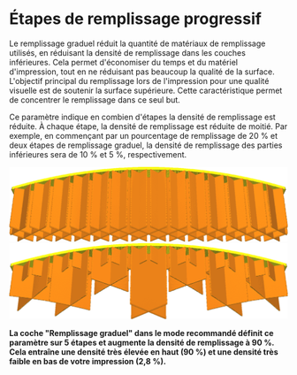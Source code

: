 Étapes de remplissage progressif
===

Le remplissage graduel réduit la quantité de matériaux de remplissage utilisés, en réduisant la densité de remplissage dans les couches inférieures. Cela permet d'économiser du temps et du matériel d'impression, tout en ne réduisant pas beaucoup la qualité de la surface. L'objectif principal du remplissage lors de l'impression pour une qualité visuelle est de soutenir la surface supérieure. Cette caractéristique permet de concentrer le remplissage dans ce seul but.

Ce paramètre indique en combien d'étapes la densité de remplissage est réduite. À chaque étape, la densité de remplissage est réduite de moitié. Par exemple, en commençant par un pourcentage de remplissage de 20 % et deux étapes de remplissage graduel, la densité de remplissage des parties inférieures sera de 10 % et 5 %, respectivement.

![Remplissage normal](../../../articles/images/gradual_infill_disabled.png)
![3 étapes de remplissage progressif](../../../articles/images/gradual_infill_step_height_large.png)

**La coche "Remplissage graduel" dans le mode recommandé définit ce paramètre sur 5 étapes et augmente la densité de remplissage à 90 %. Cela entraîne une densité très élevée en haut (90 %) et une densité très faible en bas de votre impression (2,8 %).**
